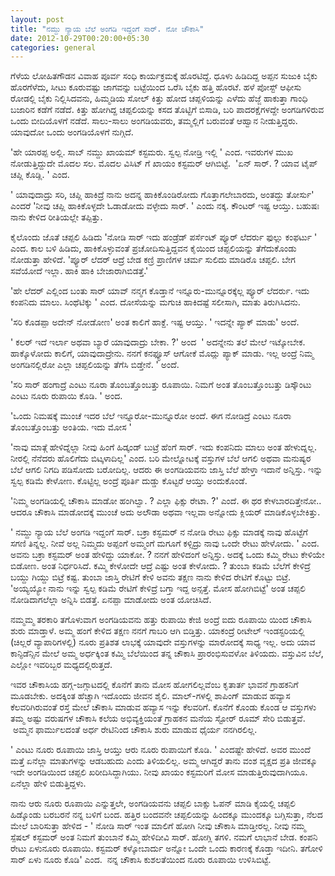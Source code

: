 ```yaml
--- 
layout: post 
title: "ನಮ್ದು ನ್ಯಾಯ ಬೆಲೆ ಅಂಗಡಿ ಇದ್ದಂಗೆ ಸಾರ್. ನೋ ಚೌಕಾಸಿ"
date: 2012-10-29T00:20:00+05:30 
categories: general
---
```


ಗೆಳೆಯ ಲೋಹಿತಗೌಡನ ವಿವಾಹ ಪೂರ್ವ ಸಂಧಿ ಕಾರ್ಯಕ್ರಮಕ್ಕೆ ಹೊರಟಿದ್ದೆ. ಧೂಳು ಹಿಡಿದಿದ್ದ
ಅಪ್ಪನ ಸುಜುಕಿ ಬೈಕು ಹೊರಗೆಳೆದು, ಸೀಟು ಕೂರುವಷ್ಟು ಜಾಗವನ್ನು ಬಟ್ಟೆಯಿಂದ ಒರೆಸಿ
ಬೈಕು ಹತ್ತಿ ಹೊರಟೆ. ಹಳೆ ಪೋಸ್ಟ್ ಆಫೀಸು ರೋಡಲ್ಲಿ ಬೈಕು ನಿಲ್ಲಿಸಿದವನು, ಹಿಮ್ಮಡಿಯ
ಸೋಲ್ ಕಿತ್ತು ಹೋದ ಚಪ್ಪಳಿಯನ್ನು ಎಳೆದು ಹೆಜ್ಜೆ ಹಾಕುತ್ತಾ ಗಾಂಧಿ ಬಜಾರಿನ ಕಡೆಗೆ
ನಡೆದೆ. ಕಿತ್ತು ಹೋಗಿದ್ದ ಚಪ್ಪಲಿಯನ್ನು ಕಸದ ತೊಟ್ಟಿಗೆ ಬಿಸಾಡಿ, ಬರಿ
ಪಾದರಕ್ಷೆಗಳದ್ದೇ ಅಂಗಡಿಗಳಿರುವ ಒಂದು ಬೀದಿಯೊಳಗೆ ನಡೆದೆ. ಸಾಲು-ಸಾಲು ಅಂಗಡಿಯವರು,
ತಮ್ಮಲ್ಲಿಗೆ ಬರುವಂತೆ ಆಹ್ವಾನ ನೀಡುತ್ತಿದ್ದರು. ಯಾವುದೋ ಒಂದು ಅಂಗಡಿಯೊಳಗೆ
ನುಗ್ಗಿದೆ. 
<!--more-->
'ಹೇ ಯಾರಪ್ಪ ಅಲ್ಲಿ. ಸಾಬ್ ನಮ್ದು ಖಾಯಮ್ ಕಸ್ಟಮರು. ಸ್ವಲ್ಪ ನೋಡ್ರಿ ಇಲ್ಲಿ ' ಎಂದ.
ಇವರುಗಳ ಮುಖ ನೋಡುತ್ತಿದ್ದುದೇ ಮೊದಲ ಸಲ. ಮೊದಲ ವಿಸಿಟ್ ಗೆ ಖಾಯಂ ಕಸ್ಟಮರ್
ಆಗಿಬಿಟ್ಟೆ.  'ಏನ್ ಸಾರ್. ? ಯಾವ ಟೈಪ್ ಚಪ್ಲಿ ಕೊಡ್ಲಿ. ' ಎಂದ. 


' ಯಾವುದಾದ್ರು ಸರಿ, ಚಪ್ಲಿ ಹಾಕಿದ್ರೆ ನಾನು ಅದನ್ನ ಹಾಕಿಕೊಂಡಿರೋದು
ಗೊತ್ತಾಗಲೇಬಾರದು, ಅಂತದ್ದು ತೋರ್ಸು' ಎಂದರೆ 'ನೀವು ಚಪ್ಲಿ ಹಾಕಿಕೊಳ್ಳದೇ ಓಡಾಡೋದು
ವಳ್ಳೇದು ಸಾರ್. ' ಎಂದು ನಕ್ಕ. ಕೌಂಟರ್ ಇಷ್ಟ ಆಯ್ತು. ಬಹುಷಃ ನಾನು ಕೇಳಿದ ರೀತಿಯಲ್ಲೇ
ತಪ್ಪಿತ್ತು. 

ಕೈಲೊಂದು ಜೊತೆ ಚಪ್ಪಲಿ ಹಿಡಿದು 'ನೋಡಿ ಸಾರ್ ಇದು ಹಂಡ್ರೆಡ್ ಪರ್ಸೆಂಟ್ ಪ್ಯೂರ್
ಲೆದರ್ರು ಫುಲ್ಲು ಕಂಫರ್ಟು ' ಎಂದ. ಕಾಲ ಬಳಿ ಹಿಡಿದು, ಹಾಕಿಕೊಳ್ಳುವಂತೆ
ಪ್ರಚೋದಿಸುತ್ತಿದ್ದವನ ಕೈಯಿಂದ ಚಪ್ಪಲಿಯನ್ನು ತೆಗೆದುಕೊಂಡು ನೋಡುತ್ತಾ ಹೇಳಿದೆ.
'ಪ್ಯೂರ್ ಲೆದರ್ ಆದ್ರೆ ಬೇಡ ಕಣ್ರಿ ಪ್ರಾಣಿಗಳ ಚರ್ಮ ಸುಲಿದು ಮಾಡಿರೊ ಚಪ್ಪಲಿ. ಬೇಗ
ಸವೆಯೋದೆ ಇಲ್ಲಾ. ಹಾಕಿ ಹಾಕಿ ಬೇಜಾರಾಗಿಬಿಡತ್ತೆ.' 

'ಹೇ ಲೆದರ್ ಎಲ್ಲಿಂದ ಬಂತು ಸಾರ್ ಯಾವ್ ನನ್ಮಗ ಕೊಡ್ತಾನೆ ಇನ್ನೂರು-ಮುನ್ನೂರಕ್ಕೆಲ್ಲ
ಪ್ಯೂರ್ ಲೆದರ್ರು. ಇದು ಕಂಪನಿದು ಮಾಲು. ಸಿಂಥೆಟಿಕ್ಕು ' ಎಂದ. ದೋಸೆಯನ್ನು ಮಗುಚಿ
ಹಾಕಿದಷ್ಟೆ ಸಲೀಸಾಗಿ, ಮಾತು ತಿರುಗಿಸಿದನು. 

'ಸರಿ ಕೊಡಪ್ಪಾ ಅದೇನ್ ನೋಡೋಣ' ಅಂತ ಕಾಲಿಗೆ ಹಾಕ್ದೆ. ಇಷ್ಟ ಆಯ್ತು. ' ಇದನ್ನೇ ಪ್ಯಾಕ್
ಮಾಡು' ಅಂದೆ. 

' ಕಲರ್ ಇದೆ ಇರ್ಲಾ ಅಥವಾ ಬ್ಯಾರೆ ಯಾವುದಾದ್ರು ಬೇಕಾ. ?' ಅಂದ  ' ಅದನ್ನೇನು ತಲೆ
ಮೇಲೆ ಇಟ್ಕೋಬೇಕ. ಹಾಕ್ಕೊಳೋದು ಕಾಲಿಗೆ, ಯಾವುದಾದ್ರೇನು. ನನಗೆ ಕನಫ್ಯೂಸ್ ಆಗೋಕೆ
ಮೊದ್ಲು ಪ್ಯಾಕ್ ಮಾಡು. ಇಲ್ಲ ಅಂದ್ರೆ ನಿಮ್ಮ ಅಂಗಡಿನಲ್ಲಿರೋ ಎಲ್ಲಾ ಚಪ್ಪಲಿಯನ್ನು
ತೆಗೆಸಿ ಬಿಡ್ತೇನೆ. ' ಅಂದೆ. 

'ಸರಿ ಸಾರ್ ಹಂಗಾದ್ರೆ ಎಂಟು ನೂರಾ ತೊಂಬತ್ತೊಂಬತ್ತು ರೂಪಾಯಿ. ನಿಮಗೆ ಅಂತ
ತೊಂಬತ್ತೊಂಬತ್ತು ಡಿಸ್ಕೌಂಟು ಎಂಟು ನೂರು ರುಪಾಯಿ ಕೊಡಿ. ' ಅಂದ. 

'ಒಂದು ನಿಮಷಕ್ಕೆ ಮುಂಚೆ ಇದರ ಬೆಲೆ ಇನ್ನೂರೋ-ಮುನ್ನೂರೋ ಅಂದೆ. ಈಗ ನೋಡಿದ್ರೆ ಎಂಟು
ನೂರಾ ತೊಂಬತ್ತೊಂಬತ್ತು ಅಂತಿಯ. ಇದು ಮೋಸ ' 

'ನಾವು ಮಾತ್ಗೆ ಹೇಳಿದ್ನೆಲ್ಲಾ ನೀವು ಹಿಂಗೆ ಹಿಡ್ಕಂಡ್ ಬುಟ್ರೆ ಹೆಂಗೆ ಸಾರ್. ಇದು
ಕಂಪನಿದು ಮಾಲು ಅಂತ ಹೇಳುದ್ನಲ್ಲ. ನೀರಲ್ಲಿ ನೆನೆದರು ಹೊಲಿಗೆದು ಬಿಟ್ಕಳಾದಿಲ್ಲ'
ಎಂದ.
ಬರಿ ಮೇಲ್ನೋಟಕ್ಕೆ ವಸ್ತುಗಳ ಬೆಲೆ ಆಗಲಿ ಅಥವಾ ಮನುಷ್ಯರ ಬೆಲೆ ಆಗಲಿ ನಿಗದಿ ಪಡಿಸೋದು
ಬರೋದಿಲ್ಲ. ಆದರು ಈ ಅಂಗಡಿಯವನು ಜಾಸ್ತಿ ಬೆಲೆ ಹೇಳ್ತಾ ಇದಾನೆ ಅನ್ನಿಸ್ತು. ಇನ್ನು
ಸ್ವಲ್ಪ ಕಡಿಮೆ ಕೇಳೋಣ. ಕೊಟ್ಟಿಲ್ಲ ಅಂದ್ರೆ ಪೂರ್ತಿ ದುಡ್ಡು ಕೊಟ್ಟರೆ ಆಯ್ತು
ಅಂದುಕೊಂಡೆ. 

'ನಿಮ್ಮ ಅಂಗಡಿಯಲ್ಲಿ ಚೌಕಾಸಿ ಮಾಡೋ ಹಂಗಿಲ್ವಾ. ? ಎಲ್ಲಾ ಫಿಕ್ಸು ರೇಟಾ. ?' ಎಂದೆ. ಈ
ಥರ ಕೇಳಬಾರದಿತ್ತೇನೋ.. ಆದರೂ ಚೌಕಾಸಿ ಮಾಡೋದಕ್ಕೆ ಮುಂಚೆ ಅದು ಅಲೌಡಾ ಅಥವಾ ಇಲ್ಲವಾ
ಅನ್ನೋದು ಕ್ಲಿಯರ್ ಮಾಡಿಕೊಳ್ಳಬೇಕಿತ್ತು. 

' ನಮ್ದು ನ್ಯಾಯ ಬೆಲೆ ಅಂಗಡಿ ಇದ್ದಂಗೆ ಸಾರ್. ಬಕ್ರಾ ಕಸ್ಟಮರ್ ನ ನೋಡಿ ರೇಟು ಫಿಕ್ಸು
ಮಾಡಕ್ಕೆ ನಾವು ಹೊಟ್ಟೆಗೆ ಸಗಣಿ ತಿನ್ನಲ್ಲ. ನೀವೆ ಅಲ್ಲ ನಿಮ್ಮದು ಅಪ್ಪಂಗೆ ಅಮ್ಮಂಗೆ
ಮಗೂಗೆ ಕಳ್ಸಿದ್ರು ನಾವು ಒಂದೇ ರೇಟು ಹೇಳೋದು. ' ಎಂದ. ಅವನು ಬಕ್ರಾ ಕಸ್ಟಮರ್ ಅಂತ
ಹೇಳಿದ್ದು ಯಾಕೋ. ? ನನಗೆ ಹೇಳಿದಂಗೆ ಅನ್ನಿಸ್ತು. ಅದಕ್ಕೆ ಒಂದು ಕಮ್ಮಿ ರೇಟು ಕೇಳಿಯೇ
ಬಿಡೋಣ. ಅಂತ ನಿರ್ಧರಿಸಿದೆ. ಕಮ್ಮಿ ಕೇಳೋದೇ ಆದ್ರೆ ಎಷ್ಟು ಅಂತ ಕೇಳೋದು. ? ತುಂಬಾ
ಕಡಿಮೆ ಬೆಲೆಗೆ ಕೇಳಿದ್ರೆ ಬಯ್ದು ಗಿಯ್ದು ಬಿಟ್ರೆ ಕಷ್ಟ. ತುಂಬಾ ಜಾಸ್ತಿ ರೇಟಿಗೆ ಕೇಳಿ
ಅವನು ತಕ್ಷಣ ನಾನು ಕೇಳಿದ ರೇಟಿಗೆ ಕೊಟ್ಟು ಬಿಟ್ರೆ. 'ಅಯ್ಯಯ್ಯೋ ನಾನು ಇನ್ನು ಸ್ವಲ್ಪ
ಕಡಿಮೆ ರೇಟಿಗೆ ಕೇಳಿದ್ರೆ ಬಗ್ತಾ ಇದ್ದ ಅನ್ಸತ್ತೆ. ಮೋಸ ಹೋಗಿಬಿಟ್ಟೆ' ಅಂತ ಚಪ್ಪಲಿ
ನೋಡಿದಾಗಲೆಲ್ಲಾ ಅನ್ನಿಸಿ ಬಿಡತ್ತೆ. ಏನಪ್ಪಾ ಮಾಡೋದು ಅಂತ ಯೋಚಿಸಿದೆ. 

ನಮ್ಮಮ್ಮ ತರಕಾರಿ ತಗೊಳುವಾಗ ಅಂಗಡಿಯವನು ಹತ್ತು ರುಪಾಯಿ ಕೇಜಿ ಅಂದ್ರೆ ಐದು ರೂಪಾಯಿ
ಯಿಂದ ಚೌಕಾಸಿ ಶುರು ಮಾಡ್ತಾಳೆ. ಅಮ್ಮ ಹಂಗೆ ಕೇಳಿದ ತಕ್ಷಣ ನನಗೆ ಗಾಬರಿ ಆಗಿ
ಬಿಡ್ತಿತ್ತು. ಯಾಕಂದ್ರೆ ರೀಟೇಲ್ ಇಂಡಸ್ಟರಿಯಲ್ಲಿ (ಚಿಲ್ಲರೆ ವ್ಯಾಪಾರಿಗಳಲ್ಲಿ) ನೂರು
ಪ್ರತಿಶತ ಲಾಭಕ್ಕೆ ಯಾವುದೇ ವಸ್ತುಗಳನ್ನು ಮಾರೋದಕ್ಕೆ ಸಾಧ್ಯ ಇಲ್ಲ. ಅದು ಯಾವ
ಕಾನ್ಫಿಡೆನ್ಸಿನ ಮೇಲೆ ಅಮ್ಮ ಅರ್ಧಕ್ಕಿಂತ ಕಮ್ಮಿ ಬೆಲೆಯಿಂದ ತನ್ನ ಚೌಕಾಸಿ
ಪ್ರಾರಂಭಿಸುವಳೋ ತಿಳಿಯದು. ವಸ್ತುವಿನ ಬೆಲೆ, ಎಲ್ಲೋ ಇವರಿಬ್ಬರ ಮಧ್ಯದಲ್ಲಿರುತ್ತದೆ. 

ಇವರ ಚೌಕಾಸಿಯ ಹಗ್ಗ-ಜಗ್ಗಾಟದಲ್ಲಿ ಕೊನೆಗೆ ತಾನು ಮೋಸ ಹೋಗಲಿಲ್ಲವೆಂಬ ಕೃತಾರ್ತ ಭಾವನೆ
ಗ್ರಾಹಕನಿಗೆ ಮೂಡಬೇಕು. ಅದಕ್ಕಿಂತ ಹೆಚ್ಚಾಗಿ ಇದೊಂದು ಜೀವನ ಶೈಲಿ. ಮಾಲ್-ಗಳಲ್ಲಿ
ಶಾಪಿಂಗ್ ಮಾಡುವ ಹವ್ಯಾಸ ಕೆಲವರಿಗಿರುವಂತೆ ರಸ್ತೆ ಮೇಲೆ ಚೌಕಾಸಿ ಮಾಡುವ ಹವ್ಯಾಸ ಇನ್ನು
ಕೆಲವರಿಗೆ. ಕೊನೆಗೆ ಕೊಂಡು ಕೊಂಡ ಆ ವಸ್ತುಗಳು ತಮ್ಮ ಅಷ್ಟು ವರುಷಗಳ ಚೌಕಾಸಿ ಕಲೆಯ
ಅಭಿವ್ಯಕ್ತಿಯಂತೆ ಗ್ರಾಹಕನ ಮನೆಯ ಸ್ಟೋರ್ ರೂಮ್ ಸೇರಿ ಬಿಡುತ್ತವೆ.  ಅಮ್ಮನ
ಫಾರ್ಮುಲದಂತೆ ಅರ್ಧ ರೇಟಿನಿಂದ ಚೌಕಾಸಿ ಶುರು ಮಾಡುವ ಧೈರ್ಯ ನನಗಿರಲಿಲ್ಲ. 

' ಎಂಟು ನೂರು ರೂಪಾಯಿ ಜಾಸ್ತಿ ಆಯ್ತು ಆರು ನೂರು ರುಪಾಯಿಗೆ ಕೊಡಿ. ' ಎಂದಷ್ಟೇ
ಹೇಳಿದೆ. ಅವರ ಮುಂದೆ ಮತ್ತೆ ಏನೆಲ್ಲಾ ಮಾತುಗಳನ್ನು ಆಡಬಹುದು ಎಂದು ತಿಳಿಯಲಿಲ್ಲ. ಅಮ್ಮ
ಆಗಿದ್ದರೆ ತಾನು ವಂಶ ವೃಕ್ಷದ ಪ್ರತಿ ಜೀವಕ್ಕೂ ಇದೇ ಅಂಗಡಿಯಿಂದ ಚಪ್ಪಲಿ
ಖರೀದಿಸಿದ್ದಾಗಿಯು. ನೀವು ಖಾಯಂ ಕಸ್ಟಮರಿಗೆ ಮೋಸ ಮಾಡುತ್ತಿರುವುದಾಗಿಯೂ. ಏನೆಲ್ಲಾ
ಹೇಳಿ ಬಿಡುತ್ತಿದ್ದಳು. 

ನಾನು ಆರು ನೂರು ರೂಪಾಯಿ ಎನ್ನುತ್ತಲೇ, ಅಂಗಡಿಯವನು ಚಪ್ಪಲಿ ಬಾಕ್ಸು ಓಪನ್ ಮಾಡಿ
ಕೈಯಲ್ಲಿ ಚಪ್ಪಲಿ ಹಿಡ್ಕೊಂಡು ಬರಬರನೆ ನನ್ನ ಬಳಿಗೆ ಬಂದ. ಹತ್ತಿರ ಬಂದವನೇ
ಚಪ್ಪಲಿಯನ್ನು ಹಿಂದಕ್ಕೂ ಮುಂದಕ್ಕೂ ಬಗ್ಗಿಸುತ್ತಾ, ನೆಲದ ಮೇಲೆ ಬಾರಿಸುತ್ತಾ ಹೇಳಿದ -
' ನೋಡಿ ಸಾರ್ ಇಂತ ಮಾಲಿಗೆ ಹೋಗಿ ನೀವು ಚೌಕಾಸಿ ಮಾಡ್ತೀರಲ್ಲ. ನೀವು ನಮ್ಮ ಸ್ಪೆಷಲ್
ಕಸ್ಟಮರ್ ಅಂತ ನಿಮಗೆ ತುಂಬಾನೆ ಕಮ್ಮಿ ಹೇಳಿದೀವಿ ಸಾರ್. ಹೋಗ್ಲಿ ತಗಳಿ. ನಮಗೆ ಲಾಭಾನೆ
ಬೇಡ. ಕಂಪನಿ ರೇಟು ಏಳುನೂರು ರೂಪಾಯಿ. ಕಸ್ಟಮರ್ ಕಳ್ಕೋಬಾರ್ದು ಅನ್ನೋ ಒಂದೇ ಒಂದು
ಕಾರಣಕ್ಕೆ ಕೊಡ್ತಾ ಇದೀನಿ. ತಗೋಳಿ ಸಾರ್ ಏಳು ನೂರು ಕೊಡಿ' ಎಂದ. 
ನನ್ನ ಚೌಕಾಸಿ ಕುಶಲತೆಯಿಂದ ನೂರು ರೂಪಾಯಿ ಉಳಿಸಿಬಿಟ್ಟೆ. 


